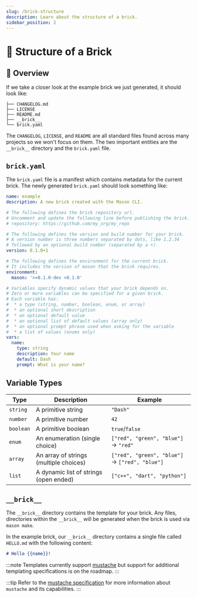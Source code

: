 ```yaml
---
slug: /brick-structure
description: Learn about the structure of a brick.
sidebar_position: 2
---
```


# 🧱 Structure of a Brick

## 🚀 Overview

If we take a closer look at the example brick we just generated, it should look like:

```
├── CHANGELOG.md
├── LICENSE
├── README.md
├── __brick__
└── brick.yaml
```

The `CHANGELOG`, `LICENSE`, and `README` are all standard files found across many projects so we won't focus on them. The two important entities are the `__brick__` directory and the `brick.yaml` file.

## `brick.yaml`

The `brick.yaml` file is a manifest which contains metadata for the current brick. The newly generated `brick.yaml` should look something like:

```yaml
name: example
description: A new brick created with the Mason CLI.

# The following defines the brick repository url.
# Uncomment and update the following line before publishing the brick.
# repository: https://github.com/my_org/my_repo

# The following defines the version and build number for your brick.
# A version number is three numbers separated by dots, like 1.2.34
# followed by an optional build number (separated by a +).
version: 0.1.0+1

# The following defines the environment for the current brick.
# It includes the version of mason that the brick requires.
environment:
  mason: '>=0.1.0-dev <0.1.0'

# Variables specify dynamic values that your brick depends on.
# Zero or more variables can be specified for a given brick.
# Each variable has:
#  * a type (string, number, boolean, enum, or array)
#  * an optional short description
#  * an optional default value
#  * an optional list of default values (array only)
#  * an optional prompt phrase used when asking for the variable
#  * a list of values (enums only)
vars:
  name:
    type: string
    description: Your name
    default: Dash
    prompt: What is your name?
```

## Variable Types

| Type      | Description                            | Example                                         |
| --------- | -------------------------------------- | ----------------------------------------------- |
| `string`  | A primitive string                     | `"Dash"`                                        |
| `number`  | A primitive number                     | `42`                                            |
| `boolean` | A primitive boolean                    | `true`/`false`                                  |
| `enum`    | An enumeration (single choice)         | `["red", "green", "blue"]` -> `"red"`           |
| `array`   | An array of strings (multiple choices) | `["red", "green", "blue"]` -> `["red", "blue"]` |
| `list`    | A dynamic list of strings (open ended) | `["c++", "dart", "python"]`                     |

## `__brick__`

The `__brick__` directory contains the template for your brick. Any files, directories within the `__brick__` will be generated when the brick is used via `mason make`.

In the example brick, our `__brick__` directory contains a single file called `HELLO.md` with the following content:

```md
# Hello {{name}}!
```

:::note
Templates currently support [mustache](https://mustache.github.io/) but support for additional templating specifications is on the roadmap.
:::

:::tip
Refer to the [mustache specification](https://mustache.github.io/mustache.5.html) for more information about `mustache` and its capabilities.
:::
